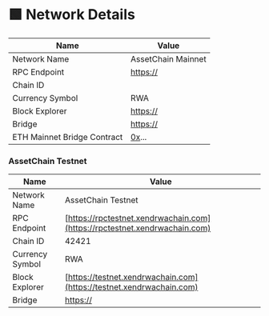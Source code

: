 # 🟩 Network Details

| Name                        | Value                                                                            |
| --------------------------- | -------------------------------------------------------------------------------- |
| Network Name                | AssetChain Mainnet                                                               |
| RPC Endpoint                | [https://](https://mainnet.mode.network/)                                        |
| Chain ID                    |                                                                                  |
| Currency Symbol             | RWA                                                                              |
| Block Explorer              | [https://](https://explorer.mode.network/)                                       |
| Bridge                      | [https://](https://bridge.mode.network/)                                         |
| ETH Mainnet Bridge Contract | [0x](https://etherscan.io/address/0x735aDBbE72226BD52e818E7181953f42E3b0FF21)... |

### AssetChain Testnet <a href="#mode-testnet" id="mode-testnet"></a>

| Name            | Value                                                                      |
| --------------- | -------------------------------------------------------------------------- |
| Network Name    | AssetChain Testnet                                                         |
| RPC Endpoint    | [https://rpctestnet.xendrwachain.com](https://rpctestnet.xendrwachain.com) |
| Chain ID        | 42421                                                                      |
| Currency Symbol | RWA                                                                        |
| Block Explorer  | [https://testnet.xendrwachain.com](https://testnet.xendrwachain.com)       |
| Bridge          | [https://](https://sepolia-bridge.mode.network/)                           |

